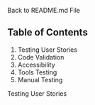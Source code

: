 Back to README.md File 

## Table of Contents
1. Testing User Stories
2. Code Validation
3. Accessibility
4. Tools Testing
5. Manual Testing 



Testing User Stories 